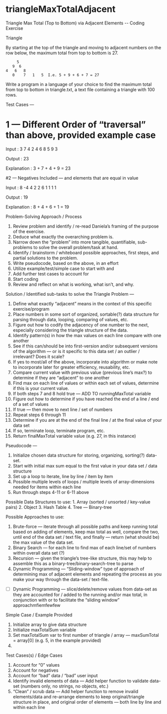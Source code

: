 # triangleMaxTotalAdjacent
Triangle Max Total (Top to Bottom) via Adjacent Elements -- Coding Exercise

Triangle 

By starting at the top of the triangle and moving to adjacent numbers on the row below, the maximum total from top to bottom is 27. 

	     5 
	   9  6 
	4   6   8 
       0    7   1   5  I.e. 5 + 9 + 6 + 7 = 27

Write a program in a language of your choice to find the maximum total from top to bottom in triangle.txt, a text file containing a triangle with 100 rows. 

Test Cases — 

# 1 — Different Order of “traversal” than above, provided example case

Input : 
   3
  7 4
 2 4 6
8 5 9 3

Output : 23

Explanation : 3 + 7 + 4 + 9 = 23 

#2 — Negatives Included — and elements that are equal in value

Input :
   8
 -4 4
 2 2 6
1 1 1 1

Output : 19

Explanation : 8 + 4 + 6 + 1 = 19 



Problem-Solving Approach / Process

1. Review problem and identify / re-read Daniela’s framing of the purpose of the exercise.
2. Deduce what exactly the overarching problem is.
3. Narrow down the “problem” into more tangible, quantifiable, sub-problems to solve the overall problem/task at hand.
4. Identify / brainstorm / whiteboard possible approaches, first steps, and partial solutions to the problem.
5. Write pseudocode, based on the above, in an effort 
6. Utilize example/test/simple case to start with and 
7. Add further test cases to account for 
8. Start coding
9. Review and reflect on what is working, what isn’t, and why.


Solution / Identified sub-tasks to solve the Triangle Problem — 

1. Define what exactly “adjacent” means in the context of this specific exercise/program
2. Place numbers in some sort of organized, sortable(?) data structure for parsing through data, looping, comparing of values, etc.
3. Figure out how to codify the adjacency of one number to the next, especially considering the triangle structure of the data.
4. Identify pattern(s) in how the max values on each line compare with one another
5. See if this can/should be into first-version and/or subsequent versions of the algorithm — or is it specific to this data set / an outlier / irrelevant? Does it scale?
6. If yes to most/all of the above, incorporate into algorithm or make note to incorporate later for greater efficiency, reusability, etc.
7. Compare current value with previous value (previous line’s max?) to determine if they are “adjacent” to one another
8. Find max on each line of values or within each set of values, determine if this is your current value.
9. If both steps 7 and 8 hold true — ADD TO runningMaxTotal variable
10. Figure out how to determine if you have reached the end of a line / end of a set of values
11. If true — then move to next line / set of numbers
12. Repeat steps 6 through 11
13. Determine if you are at the end of the final line / at the final value of your data set
14. If so, terminate loop, terminate program, etc.
15. Return finalMaxTotal variable value (e.g. 27, in this instance)

Pseudocode — 

1. Initialize chosen data structure for storing, organizing, sorting(?) data-set.
2. Start with initial max sum equal to the first value in your data set / data structure
3. Set up a loop to iterate, line by line / item by item
4. Possible multiple levels of loops / multiple levels of array-dimensions needed for items within each line
5. Run through steps 4-11 or 6-11 above

Possible Data Structures to use:
	1. Array (sorted / unsorted / key-value pairs)
	2. Object
	3. Hash Table
	4. Tree — Binary-tree

Possible Approaches to use:
1. Brute-force — iterate through all possible paths and keep running total based on adding of elements, keep max total as well, compare the two, until end of the data set / text file, and finally — return (what should be) the max value of the data set.
2. Binary Search — for each line to find max of each line/set of numbers within overall data set (?)
3. Recursion — given the triangle’s tree-like structure, this may help to assemble this as a binary-tree/binary-search-tree to parse
4. Dynamic Programming — “Sliding-window” type of approach of determining max of adjacent elements and repeating the process as you make your way through the data-set / text-file.
- [ ] Dynamic Programming — slice/delete/remove values from data-set as they are accounted for / added to the running and/or max total, in conjunction with or to facilitate the “sliding window” approachmfiemfewfew

Simple Case / Example Provided
1. Initialize array to give data structure 
2. Initialize maxTotalSum variable
3. Set maxTotalSum var to first number of triangle / array — maxSumTotal = array[0] (e.g. 5, in the example provided)
4. 

Test Cases(s) / Edge Cases
1. Account for “0” values
2. Account for negatives
3. Account for “bad” data / “bad” user input
4.  Identify invalid elements of data — Add helper function to validate data-set (numbers only, no strings, no objects, etc.)
5.  “Clean” / scrub data — Add helper function to remove invalid elements/data and re-arrange elements to keep original/triangle structure in place, and original order of elements — both line by line and within each line
